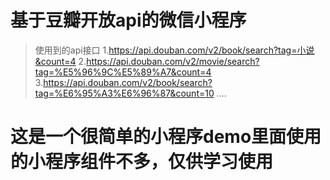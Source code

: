 # 基于豆瓣开放api的微信小程序

>使用到的api接口
1.https://api.douban.com/v2/book/search?tag=小说&count=4
2.https://api.douban.com/v2/movie/search?tag=%E5%96%9C%E5%89%A7&count=4
3.https://api.douban.com/v2/book/search?tag=%E6%95%A3%E6%96%87&count=10
....
# 这是一个很简单的小程序demo里面使用的小程序组件不多，仅供学习使用

